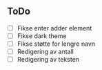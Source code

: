 ## ToDo

- [ ] Fikse enter adder element 
- [ ] Fikse dark theme 
- [ ] Fikse støtte for lengre navn 
- [ ] Redigering av antall 
- [ ] Redigering av teksten 

